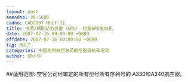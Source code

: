 ```yaml
---
layout: post
amendno: 39-5688
cadno: CAD2007-MULT-31
title: 电源/辅助动力装置（APU）-检查APU发电机
date: 2007-07-16 00:00:00 +0800
effdate: 2007-07-16 00:00:00 +0800
tag: MULT
categories: 中国民用航空总局航空器适航审定司
author: 舒小华
---
```


##适用范围:
空客公司经审定的所有型号所有序列号的 A330和A340航空器。

